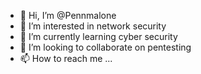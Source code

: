 - 👋 Hi, I’m @Pennmalone
- 👀 I’m interested in network security 
- 🌱 I’m currently learning cyber security 
- 💞️ I’m looking to collaborate on pentesting 
- 📫 How to reach me ...

<!---
Pennmalone/Pennmalone is a ✨ special ✨ repository because its `README.md` (this file) appears on your GitHub profile.
You can click the Preview link to take a look at your changes.
--->
